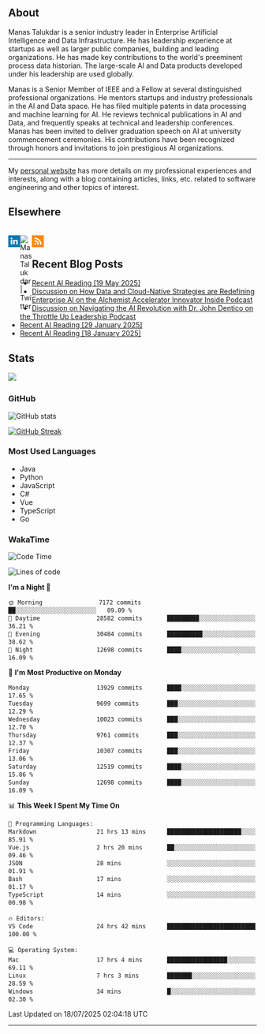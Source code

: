 ## About

Manas Talukdar is a senior industry leader in Enterprise Artificial Intelligence and Data Infrastructure. He has leadership experience at startups as well as larger public companies, building and leading organizations. He has made key contributions to the world's preeminent process data historian. The large-scale AI and Data products developed under his leadership are used globally.

Manas is a Senior Member of IEEE and a Fellow at several distinguished professional organizations. He mentors startups and industry professionals in the AI and Data space. He has filed multiple patents in data processing and machine learning for AI. He reviews technical publications in AI and Data, and frequently speaks at technical and leadership conferences. Manas has been invited to deliver graduation speech on AI at university commencement ceremonies. His contributions have been recognized through honors and invitations to join prestigious AI organizations.

---

My [personal website](https://manastalukdar.github.io/) has more details on my professional experiences and interests, along with a blog containing articles, links, etc. related to software engineering and other topics of interest.

## Elsewhere

</br>

<a href="https://www.linkedin.com/in/manastalukdar" target="_blank">
  <img align="left" alt="Manas Talukdar | Linkedin" width="24px" src="https://raw.githubusercontent.com/edent/SuperTinyIcons/master/images/svg/linkedin.svg" />
</a>
<a href="https://www.twitter.com/manastalukdar" target="_blank">
  <img align="left" alt="Manas Talukdar | Twitter" width="24px" src="https://github.com/TheDudeThatCode/TheDudeThatCode/blob/master/Assets/Twitter.svg" />
</a>
<a href="https://manastalukdar.github.io/" target="_blank">
  <img align="left" alt="Manas Talukdar | Website" width="24px" src="https://github.com/edent/SuperTinyIcons/blob/master/images/svg/rss.svg" />
</a>

</br>

## Recent Blog Posts

<!-- BLOG:START -->
- [Recent AI Reading [19 May 2025]](https://manastalukdar.github.io/blog/2025/05/19/recent-ai-reading-19-may-2025/)
- [Discussion on How Data and Cloud-Native Strategies are Redefining Enterprise AI on the Alchemist Accelerator Innovator Inside Podcast](https://manastalukdar.github.io/blog/2025/03/18/discussion-data-enterprise-ai-alchemist-accelerator-innovators-inside-podcast/)
- [Discussion on Navigating the AI Revolution with Dr. John Dentico on the Throttle Up Leadership Podcast](https://manastalukdar.github.io/blog/2025/03/07/discussion-ai-dr-john-dentico-throttle-up-leadership-podcast/)
- [Recent AI Reading [29 January 2025]](https://manastalukdar.github.io/blog/2025/01/29/recent-ai-reading-29-january-2025/)
- [Recent AI Reading [18 January 2025]](https://manastalukdar.github.io/blog/2025/01/18/recent-ai-reading-18-january-2025/)
<!-- BLOG:END -->

## Stats

![](https://komarev.com/ghpvc/?username=manastalukdar)

### GitHub

![GitHub stats](https://github-readme-stats.vercel.app/api?username=manastalukdar&show_icons=true&hide_border=true&hide_rank=true&hide_title=true&icon_color=79ff97&text_color=cecac3&bg_color=4d4b4b)

[![GitHub Streak](https://streak-stats.demolab.com?user=manastalukdar&hide_border=true&border_radius=4&date_format=M%20j%5B%2C%20Y%5D&background=4D4B4B)](https://git.io/streak-stats)

### Most Used Languages

- Java
- Python
- JavaScript
- C#
- Vue
- TypeScript
- Go

<!--
![Top Langs](https://github-readme-stats.vercel.app/api/top-langs/?username=manastalukdar&layout=compact&hide_border=true&hide_title=true&icon_color=79ff97&text_color=cecac3&bg_color=4d4b4b)
-->

### WakaTime

<!--START_SECTION:waka-->
![Code Time](http://img.shields.io/badge/Code%20Time-5%2C771%20hrs%2014%20mins-blue)

![Lines of code](https://img.shields.io/badge/From%20Hello%20World%20I%27ve%20Written-22.5%20million%20lines%20of%20code-blue)

**I'm a Night 🦉** 

```text
🌞 Morning                7172 commits        ██░░░░░░░░░░░░░░░░░░░░░░░   09.09 % 
🌆 Daytime                28582 commits       █████████░░░░░░░░░░░░░░░░   36.21 % 
🌃 Evening                30484 commits       ██████████░░░░░░░░░░░░░░░   38.62 % 
🌙 Night                  12698 commits       ████░░░░░░░░░░░░░░░░░░░░░   16.09 % 
```
📅 **I'm Most Productive on Monday** 

```text
Monday                   13929 commits       ████░░░░░░░░░░░░░░░░░░░░░   17.65 % 
Tuesday                  9699 commits        ███░░░░░░░░░░░░░░░░░░░░░░   12.29 % 
Wednesday                10023 commits       ███░░░░░░░░░░░░░░░░░░░░░░   12.70 % 
Thursday                 9761 commits        ███░░░░░░░░░░░░░░░░░░░░░░   12.37 % 
Friday                   10307 commits       ███░░░░░░░░░░░░░░░░░░░░░░   13.06 % 
Saturday                 12519 commits       ████░░░░░░░░░░░░░░░░░░░░░   15.86 % 
Sunday                   12698 commits       ████░░░░░░░░░░░░░░░░░░░░░   16.09 % 
```


📊 **This Week I Spent My Time On** 

```text
💬 Programming Languages: 
Markdown                 21 hrs 13 mins      █████████████████████░░░░   85.91 % 
Vue.js                   2 hrs 20 mins       ██░░░░░░░░░░░░░░░░░░░░░░░   09.46 % 
JSON                     28 mins             ░░░░░░░░░░░░░░░░░░░░░░░░░   01.91 % 
Bash                     17 mins             ░░░░░░░░░░░░░░░░░░░░░░░░░   01.17 % 
TypeScript               14 mins             ░░░░░░░░░░░░░░░░░░░░░░░░░   00.98 % 

🔥 Editors: 
VS Code                  24 hrs 42 mins      █████████████████████████   100.00 % 

💻 Operating System: 
Mac                      17 hrs 4 mins       █████████████████░░░░░░░░   69.11 % 
Linux                    7 hrs 3 mins        ███████░░░░░░░░░░░░░░░░░░   28.59 % 
Windows                  34 mins             █░░░░░░░░░░░░░░░░░░░░░░░░   02.30 % 
```


 Last Updated on 18/07/2025 02:04:18 UTC
<!--END_SECTION:waka-->

---

<!--

**manastalukdar/manastalukdar** is a ✨ _special_ ✨ repository because its `README.md` (this file) appears on your GitHub profile.

Here are some ideas to get you started:

- 🔭 I’m currently working on ...
- 🌱 I’m currently learning ...
- 👯 I’m looking to collaborate on ...
- 🤔 I’m looking for help with ...
- 💬 Ask me about ...
- 📫 How to reach me: ...
- 😄 Pronouns: ...
- ⚡ Fun fact: ...
-->
